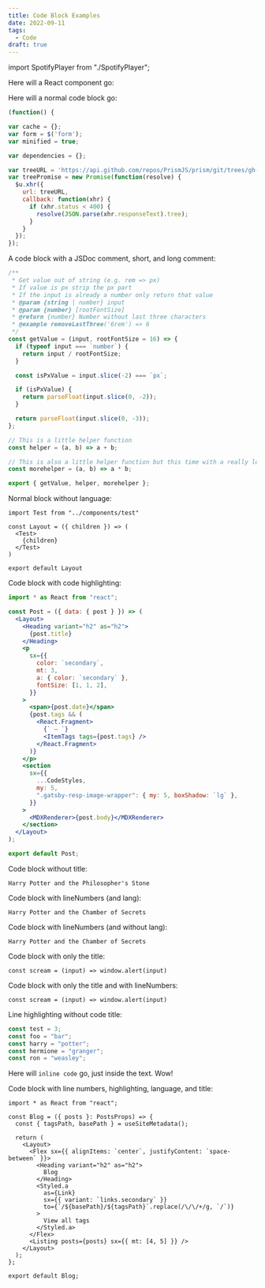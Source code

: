 ```yaml
---
title: Code Block Examples
date: 2022-09-11
tags:
  - Code
draft: true
---
```


import SpotifyPlayer from "./SpotifyPlayer";

Here will a React component go:

<SpotifyPlayer
  uri="spotify:user:bbcamerica:playlist:3w18u69NplCpXVG4fQG726"
  size="large"
  theme="black"
  view="list"
/>

Here will a normal code block go:

```js
(function() {

var cache = {};
var form = $('form');
var minified = true;

var dependencies = {};

var treeURL = 'https://api.github.com/repos/PrismJS/prism/git/trees/gh-pages?recursive=1';
var treePromise = new Promise(function(resolve) {
  $u.xhr({
    url: treeURL,
    callback: function(xhr) {
      if (xhr.status < 400) {
        resolve(JSON.parse(xhr.responseText).tree);
      }
    }
  });
});
```

A code block with a JSDoc comment, short, and long comment:

```js
/**
 * Get value out of string (e.g. rem => px)
 * If value is px strip the px part
 * If the input is already a number only return that value
 * @param {string | number} input
 * @param {number} [rootFontSize]
 * @return {number} Number without last three characters
 * @example removeLastThree('6rem') => 6
 */
const getValue = (input, rootFontSize = 16) => {
  if (typeof input === `number`) {
    return input / rootFontSize;
  }

  const isPxValue = input.slice(-2) === `px`;

  if (isPxValue) {
    return parseFloat(input.slice(0, -2));
  }

  return parseFloat(input.slice(0, -3));
};

// This is a little helper function
const helper = (a, b) => a + b;

// This is also a little helper function but this time with a really long one-line comment that should show some more details
const morehelper = (a, b) => a * b;

export { getValue, helper, morehelper };
```

Normal block without language:

```
import Test from "../components/test"

const Layout = ({ children }) => (
  <Test>
    {children}
  </Test>
)

export default Layout
```

Code block with code highlighting:

```jsx title=src/components/post.jsx highlight=5-7,10
import * as React from "react";

const Post = ({ data: { post } }) => (
  <Layout>
    <Heading variant="h2" as="h2">
      {post.title}
    </Heading>
    <p
      sx={{
        color: `secondary`,
        mt: 3,
        a: { color: `secondary` },
        fontSize: [1, 1, 2],
      }}
    >
      <span>{post.date}</span>
      {post.tags && (
        <React.Fragment>
          {` — `}
          <ItemTags tags={post.tags} />
        </React.Fragment>
      )}
    </p>
    <section
      sx={{
        ...CodeStyles,
        my: 5,
        ".gatsby-resp-image-wrapper": { my: 5, boxShadow: `lg` },
      }}
    >
      <MDXRenderer>{post.body}</MDXRenderer>
    </section>
  </Layout>
);

export default Post;
```

Code block without title:

```
Harry Potter and the Philosopher's Stone
```

Code block with lineNumbers (and lang):

```text withLineNumbers
Harry Potter and the Chamber of Secrets
```

Code block with lineNumbers (and without lang):

```none withLineNumbers
Harry Potter and the Chamber of Secrets
```

Code block with only the title:

```none title=src/utils/scream.js
const scream = (input) => window.alert(input)
```

Code block with only the title and with lineNumbers:

```none title=src/utils/scream.js withLineNumbers
const scream = (input) => window.alert(input)
```

Line highlighting without code title:

```js highlight=2,4-5
const test = 3;
const foo = "bar";
const harry = "potter";
const hermione = "granger";
const ron = "weasley";
```

Here will `inline code` go, just inside the text. Wow!

Code block with line numbers, highlighting, language, and title:

<div data-testid="code-block">

```tsx title=src/components/blog.tsx highlight=7-9,16 withLineNumbers
import * as React from "react";

const Blog = ({ posts }: PostsProps) => {
  const { tagsPath, basePath } = useSiteMetadata();

  return (
    <Layout>
      <Flex sx={{ alignItems: `center`, justifyContent: `space-between` }}>
        <Heading variant="h2" as="h2">
          Blog
        </Heading>
        <Styled.a
          as={Link}
          sx={{ variant: `links.secondary` }}
          to={`/${basePath}/${tagsPath}`.replace(/\/\/+/g, `/`)}
        >
          View all tags
        </Styled.a>
      </Flex>
      <Listing posts={posts} sx={{ mt: [4, 5] }} />
    </Layout>
  );
};

export default Blog;
```

</div>
